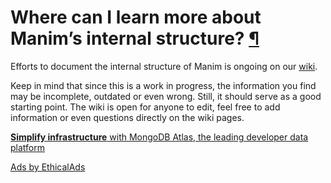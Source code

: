 # Where can I learn more about Manim’s internal structure? [¶](https://docs.manim.community/en/stable/faq/internals.html\#where-can-i-learn-more-about-manim-s-internal-structure "Link to this heading")

Efforts to document the internal structure of Manim is ongoing on our
[wiki](https://github.com/ManimCommunity/manim/wiki/Developer-documentation-(WIP)).

Keep in mind that since this is a work in progress, the information you find may be
incomplete, outdated or even wrong. Still, it should serve as a good starting point.
The wiki is open for anyone to edit, feel free to add information or even questions
directly on the wiki pages.

[**Simplify infrastructure** with MongoDB Atlas, the leading developer data platform](https://server.ethicalads.io/proxy/click/8268/019600ea-09b8-7d31-88b8-6aa5949ba06d/)

[Ads by EthicalAds](https://www.ethicalads.io/advertisers/?ref=ea-text)